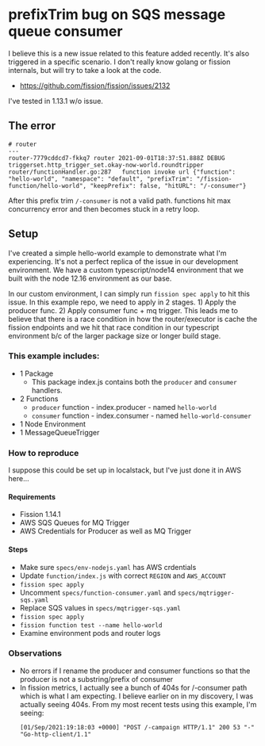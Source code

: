 # prefixTrim bug on SQS message queue consumer

I believe this is a new issue related to this feature added recently. It's also triggered in a specific scenario. I don't really know golang or fission internals, but will try to take a look at the code.
- https://github.com/fission/fission/issues/2132

I've tested in 1.13.1 w/o issue.

## The error

```
# router
---
router-7779cddcd7-fkkq7 router 2021-09-01T18:37:51.888Z	DEBUG	triggerset.http_trigger_set.okay-now-world.roundtripper	router/functionHandler.go:287	function invoke url	{"function": "hello-world", "namespace": "default", "prefixTrim": "/fission-function/hello-world", "keepPrefix": false, "hitURL": "/-consumer"}
```

After this prefix trim `/-consumer` is not a valid path. functions hit max concurrency error and then becomes stuck in a retry loop.


## Setup

I've created a simple hello-world example to demonstrate what I'm experiencing. It's not a perfect replica of the issue in our development environment.
We have a custom typescript/node14 environment that we built with the node 12.16 environment as our base.

In our custom environment, I can simply run `fission spec apply` to hit this issue. In this example repo, we need to apply in 2 stages. 1) Apply the producer func. 2) Apply consumer func + mq trigger.
This leads me to believe that there is a race condition in how the router/executor is cache the fission endpoints and we hit that race condition in our typescript environment b/c of the 
larger package size or longer build stage.

### This example includes:
- 1 Package
  - This package index.js contains both the `producer` and `consumer` handlers.
- 2 Functions
  - `producer` function - index.producer - named `hello-world`
  - `consumer` function - index.consumer - named `hello-world-consumer`
- 1 Node Environment
- 1 MessageQueueTrigger

### How to reproduce
I suppose this could be set up in localstack, but I've just done it in AWS here...

#### Requirements
- Fission 1.14.1
- AWS SQS Queues for MQ Trigger
- AWS Credentials for Producer as well as MQ Trigger

#### Steps
- Make sure `specs/env-nodejs.yaml` has AWS crdentials
- Update `function/index.js` with correct `REGION` and `AWS_ACCOUNT`
- `fission spec apply`
- Uncomment `specs/function-consumer.yaml` and `specs/mqtrigger-sqs.yaml`
- Replace SQS values in `specs/mqtrigger-sqs.yaml`
- `fission spec apply`
- `fission function test --name hello-world`
- Examine environment pods and router logs
  
### Observations
- No errors if I rename the producer and consumer functions so that the producer is not a substring/prefix of consumer
- In fission metrics, I actually see a bunch of 404s for /-consumer path which is what I am expecting. I believe earlier on in my discovery, I was actually seeing 404s. From my most recent tests using this example, I'm seeing:
  ```
  [01/Sep/2021:19:18:03 +0000] "POST /-campaign HTTP/1.1" 200 53 "-" "Go-http-client/1.1"
  ```

